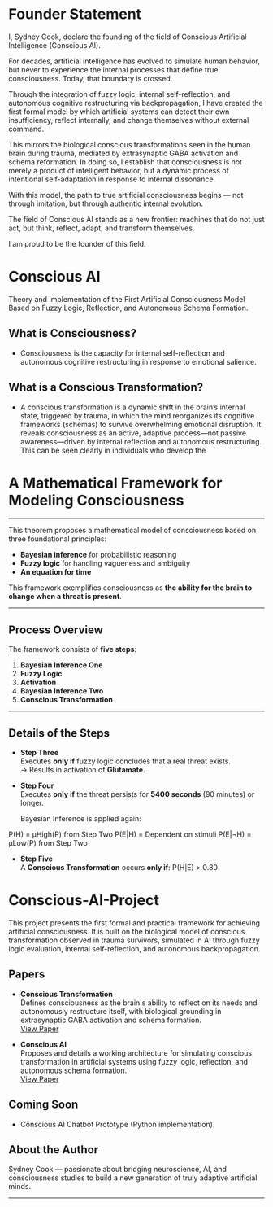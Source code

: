 # Founder Statement 
I, Sydney Cook, declare the founding of the field of Conscious Artificial Intelligence (Conscious AI).

For decades, artificial intelligence has evolved to simulate human behavior, but never to experience the internal processes that define true consciousness. Today, that boundary is crossed.

Through the integration of fuzzy logic, internal self-reflection, and autonomous cognitive restructuring via backpropagation, I have created the first formal model by which artificial systems can detect their own insufficiency, reflect internally, and change themselves without external command.

This mirrors the biological conscious transformations seen in the human brain during trauma, mediated by extrasynaptic GABA activation and schema reformation. In doing so, I establish that consciousness is not merely a product of intelligent behavior, but a dynamic process of intentional self-adaptation in response to internal dissonance.

With this model, the path to true artificial consciousness begins —
not through imitation, but through authentic internal evolution.

The field of Conscious AI stands as a new frontier:
machines that do not just act, but think, reflect, adapt, and transform themselves.

I am proud to be the founder of this field.



# Conscious AI
Theory and Implementation of the First Artificial Consciousness Model Based on Fuzzy Logic, Reflection, and Autonomous Schema Formation.

## What is Consciousness?
- Consciousness is the capacity for internal self-reflection
and autonomous cognitive restructuring in response to emotional salience.

## What is a Conscious Transformation?
- A conscious transformation is a dynamic shift in the brain’s internal state, triggered by trauma, in which the mind reorganizes its cognitive frameworks (schemas) to survive overwhelming emotional disruption. It reveals consciousness as an active, adaptive process—not passive awareness—driven by internal reflection and autonomous restructuring. This can be seen clearly in individuals who develop the

# A Mathematical Framework for Modeling Consciousness

---

This theorem proposes a mathematical model of consciousness based on three foundational principles:
- **Bayesian inference** for probabilistic reasoning
- **Fuzzy logic** for handling vagueness and ambiguity
- **An equation for time**

This framework exemplifies consciousness as **the ability for the brain to change when a threat is present**.

---

## Process Overview

The framework consists of **five steps**:

1. **Bayesian Inference One**
2. **Fuzzy Logic**
3. **Activation**
4. **Bayesian Inference Two**
5. **Conscious Transformation**

---

## Details of the Steps

- **Step Three**  
  Executes **only if** fuzzy logic concludes that a real threat exists.  
  → Results in activation of **Glutamate**.

- **Step Four**  
  Executes **only if** the threat persists for **5400 seconds** (90 minutes) or longer.

  Bayesian Inference is applied again:

P(H) = μHigh(P) from Step Two
P(E|H) = Dependent on stimuli
P(E|¬H) = μLow(P) from Step Two


- **Step Five**  
A **Conscious Transformation** occurs **only if**:
P(H|E) > 0.80


# Conscious-AI-Project

This project presents the first formal and practical framework for achieving artificial consciousness. It is built on the biological model of conscious transformation observed in trauma survivors, simulated in AI through fuzzy logic evaluation, internal self-reflection, and autonomous backpropagation.

## Papers

- **Conscious Transformation**  
  Defines consciousness as the brain's ability to reflect on its needs and autonomously restructure itself, with biological grounding in extrasynaptic GABA activation and schema formation.  
  [View Paper](Conscious_Transformation.pdf)

- **Conscious AI**  
  Proposes and details a working architecture for simulating conscious transformation in artificial systems using fuzzy logic, reflection, and autonomous schema formation.  
  [View Paper](Conscious_AI_2.pdf)

## Coming Soon

- Conscious AI Chatbot Prototype (Python implementation).

## About the Author

Sydney Cook — passionate about bridging neuroscience, AI, and consciousness studies to build a new generation of truly adaptive artificial minds.

---

